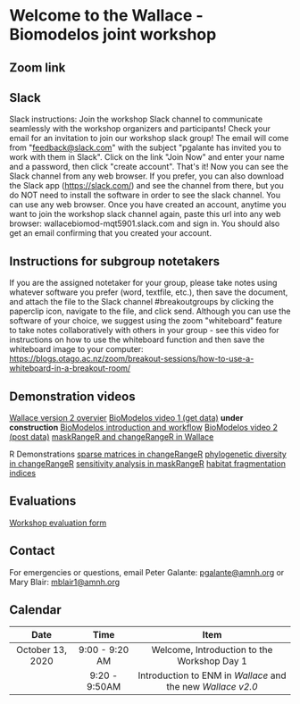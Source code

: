 # Welcome to the Wallace - Biomodelos joint workshop




## Zoom link

## Slack
Slack instructions:  Join the workshop Slack channel to communicate seamlessly with the workshop organizers and participants! Check your email for an invitation to join our workshop slack group!  The email will come from "feedback@slack.com" with the subject "pgalante has invited you to work with them in Slack".
Click on the link "Join Now" and enter your name and a password, then click "create account".  That's it! Now you can see the Slack channel from any web browser.  If you prefer, you can also download the Slack app (https://slack.com/) and see the channel from there, but you do NOT need to install the software in order to see the slack channel. You can use any web browser.
Once you have created an account, anytime you want to join the workshop slack channel again, paste this url into any web browser: wallacebiomod-mqt5901.slack.com
and sign in.
You should also get an email confirming that you created your account. 


## Instructions for subgroup notetakers
If you are the assigned notetaker for your group, please take notes using whatever software you prefer (word, textfile, etc.), then save the document, and attach the file to the Slack channel #breakoutgroups by clicking the paperclip icon, navigate to the file, and click send. Although you can use the software of your choice, we suggest using the zoom "whiteboard" feature to take notes collaboratively with others in your group - see this video for instructions on how to use the whiteboard function and then save the whiteboard image to your computer: https://blogs.otago.ac.nz/zoom/breakout-sessions/how-to-use-a-whiteboard-in-a-breakout-room/



## Demonstration videos
[Wallace version 2 overvier](https://forms.gle/oob2Ht1JF8USEsWZ8)
[BioModelos video 1 (get data)](https://forms.gle/oob2Ht1JF8USEsWZ8)
**under construction**
[BioModelos introduction and workflow]()
[BioModelos video 2 (post data)]()
[maskRangeR and changeRangeR in Wallace]()

R Demonstrations
[sparse matrices in changeRangeR]()
[phylogenetic diversity in changeRangeR]()
[sensitivity analysis in maskRangeR]()
[habitat fragmentation indices]()



## Evaluations
[Workshop evaluation form](https://forms.gle/oob2Ht1JF8USEsWZ8)

## Contact
For emergencies or questions, email Peter Galante: pgalante@amnh.org or Mary Blair: mblair1@amnh.org


## Calendar

| Date    | Time | Item |
|:-------:|:-------:|:----:|
| October 13, 2020 | 9:00 - 9:20 AM | Welcome, Introduction to the Workshop Day 1 |
| | 9:20 - 9:50AM | Introduction to ENM in *Wallace* and the new *Wallace v2.0* |